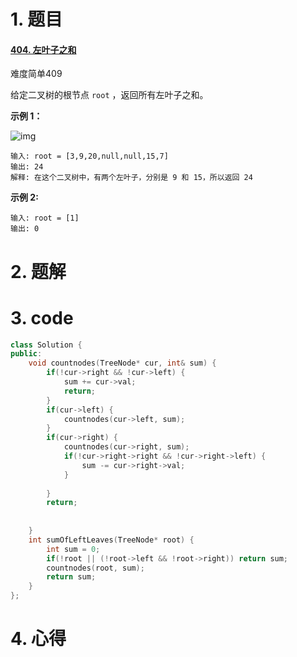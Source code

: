 # 1. 题目

#### [404. 左叶子之和](https://leetcode-cn.com/problems/sum-of-left-leaves/)

难度简单409

给定二叉树的根节点 `root` ，返回所有左叶子之和。

 

**示例 1：**

![img](https://assets.leetcode.com/uploads/2021/04/08/leftsum-tree.jpg)

```
输入: root = [3,9,20,null,null,15,7] 
输出: 24 
解释: 在这个二叉树中，有两个左叶子，分别是 9 和 15，所以返回 24
```

**示例 2:**

```
输入: root = [1]
输出: 0
```

# 2. 题解
# 3. code
```c++
class Solution {
public:
    void countnodes(TreeNode* cur, int& sum) {
        if(!cur->right && !cur->left) {
            sum += cur->val;
            return;
        }
        if(cur->left) {
            countnodes(cur->left, sum);
        }
        if(cur->right) {
            countnodes(cur->right, sum);
            if(!cur->right->right && !cur->right->left) {
                sum -= cur->right->val;
            }
            
        }
        return;
        
    
    }
    int sumOfLeftLeaves(TreeNode* root) {
        int sum = 0;
        if(!root || (!root->left && !root->right)) return sum;
        countnodes(root, sum);
        return sum;
    }
};
```
# 4. 心得
